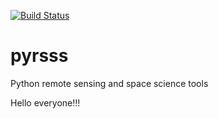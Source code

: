 [![Build Status](https://travis-ci.org/butala/pyrsss.svg?branch=master)](https://travis-ci.org/butala/pyrsss)

# pyrsss
Python remote sensing and space science tools

Hello everyone!!!